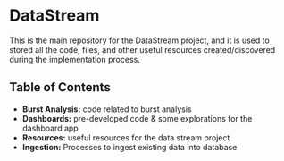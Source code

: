 # DataStream
This is the main repository for the DataStream project, and it is used to stored all the code, files, and other useful resources created/discovered during the implementation process.

## Table of Contents
- __Burst Analysis:__ code related to burst analysis
- __Dashboards:__ pre-developed code & some explorations for the dashboard app
- __Resources:__ useful resources for the data stream project
- __Ingestion:__ Processes to ingest existing data into database
